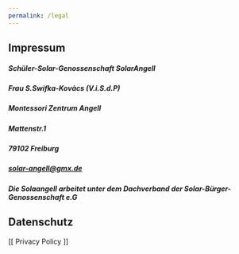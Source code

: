 ```yaml
---
permalink: /legal
---
```


## Impressum
##### Schüler-Solar-Genossenschaft SolarAngell 
##### Frau S.Swifka-Kovàcs (V.i.S.d.P)
##### Montessori Zentrum Angell 
##### Mattenstr.1 
##### 79102 Freiburg
##### solar-angell@gmx.de

##### Die Solaangell arbeitet unter dem Dachverband der Solar-Bürger-Genossenschaft e.G

## Datenschutz
[[ Privacy Policy ]]

